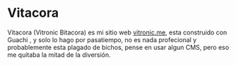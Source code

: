 Vitacora
===========
Vitacora (Vitronic Bitacora) es mi sitio web [vitronic.me](https://vitronic.me/),
esta construido con Guachi , y solo lo hago por pasatiempo, no es nada profecional
y probablemente esta plagado de bichos, pense en usar algun CMS, pero eso me quitaba
la mitad de la diversión. 
